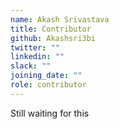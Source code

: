 ```yaml
---
name: Akash Srivastava
title: Contributor
github: Akashsri3bi
twitter: ""
linkedin: ""
slack: ""
joining_date: ""
role: contributor
---
```


Still waiting for this
